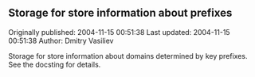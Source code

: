 ## Storage for store information about prefixes 
Originally published: 2004-11-15 00:51:38 
Last updated: 2004-11-15 00:51:38 
Author: Dmitry Vasiliev 
 
Storage for store information about domains determined by key prefixes. See the docsting for details.